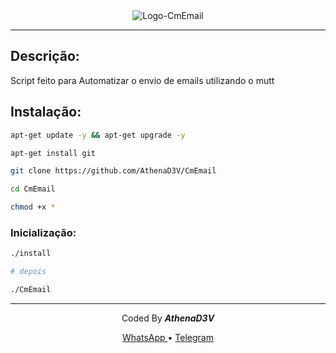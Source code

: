 <center>
    <img src=https://uploaddeimagens.com.br/images/003/495/549/original/1634765009513.png?1634765788 alt="Logo-CmEmail" />
</center>
<hr>
<h2> Descrição: </h2>

<p>Script feito para Automatizar o envio de emails utilizando o mutt</p>

<h2> Instalação: </h2>

```bash
apt-get update -y && apt-get upgrade -y

apt-get install git

git clone https://github.com/AthenaD3V/CmEmail

cd CmEmail

chmod +x *
```

<h3> Inicialização: </h3>

```bash
./install

# depois

./CmEmail
```
<hr>
<div align="center">
    <p> Coded By <b><em>AthenaD3V</em></b></p>
    <p>
        <a href="https://wa.me/556299885573"> WhatsApp </a> •
        <a href="https://t.me/athena_Ca"> Telegram </a>
    </p>
</div>
